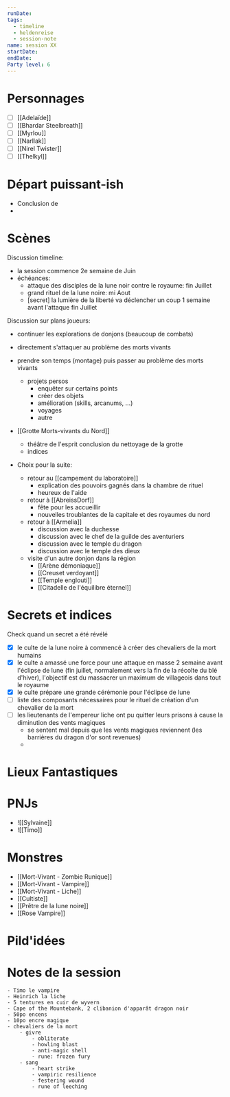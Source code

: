 ```yaml
---
runDate: 
tags:
  - timeline
  - heldenreise
  - session-note
name: session XX
startDate: 
endDate:
Party level: 6
---
```



# Personnages
- [ ] [[Adelaïde]]
- [ ] [[Bhardar Steelbreath]]
- [ ] [[Myrlou]]
- [ ] [[Narllak]]
- [ ] [[Nirel Twister]]
- [ ] [[Thelkyl]]

# Départ puissant-ish
-  Conclusion de
- 

# Scènes
Discussion timeline:
- la session commence 2e semaine de Juin
- échéances:
	- attaque des disciples de la lune noir contre le royaume: fin Juillet
	- grand rituel de la lune noire: mi Aout
	- [secret] la lumière de la liberté va déclencher un coup 1 semaine avant l'attaque fin Juillet

Discussion sur plans joueurs:
- continuer les explorations de donjons (beaucoup de combats)
- directement s'attaquer au problème des morts vivants
- prendre son temps (montage) puis passer au problème des morts vivants
	- projets persos
		- enquêter sur certains points
		- créer des objets
		- amélioration (skills, arcanums, ...)
		- voyages
		- autre

- [[Grotte Morts-vivants du Nord]]
	- théâtre de l'esprit conclusion du nettoyage de la grotte
	- indices
- Choix pour la suite:
	- retour au [[campement du laboratoire]]
		- explication des pouvoirs gagnés dans la chambre de rituel
		- heureux de l'aide
	- retour à [[AbreissDorf]]
		- fête pour les accueillir
		- nouvelles troublantes de la capitale et des royaumes du nord
	- retour à [[Armelia]]
		- discussion avec la duchesse
		- discussion avec le chef de la guilde des aventuriers
		- discussion avec le temple du dragon
		- discussion avec le temple des dieux
	- visite d'un autre donjon dans la région
		- [[Arène démoniaque]]
		- [[Creuset verdoyant]]
		- [[Temple englouti]]
		- [[Citadelle de l'équilibre éternel]]

# Secrets et indices
Check quand un secret a été révélé
- [x] le culte de la lune noire à commencé à créer des chevaliers de la mort humains
- [x] le culte a amassé une force pour une attaque en masse 2 semaine avant l'éclipse de lune (fin juillet, normalement vers la fin de la récolte du blé d'hiver), l'objectif est du massacrer un maximum de villageois dans tout le royaume
- [x] le culte prépare une grande cérémonie pour l'éclipse de lune 
- [ ] liste des composants nécessaires pour le rituel de création d'un chevalier de la mort
- [ ] les lieutenants de l'empereur liche ont pu quitter leurs prisons à cause la diminution des vents magiques
	- se sentent mal depuis que les vents magiques reviennent (les barrières du dragon d'or sont revenues)
	- 

# Lieux Fantastiques


# PNJs
- ![[Sylvaine]]
- ![[Timo]]

# Monstres
- [[Mort-Vivant - Zombie Runique]]
- [[Mort-Vivant - Vampire]]
- [[Mort-Vivant - Liche]]
- [[Cultiste]]
- [[Prêtre de la lune noire]]
- [[Rose Vampire]]


# Pild'idées
> 

# Notes de la session

```
- Timo le vampire
- Heinrich la liche
- 5 tentures en cuir de wyvern
- Cape of the Mountebank, 2 clibanion d'apparât dragon noir
- 50po encens
- 10po encre magique
- chevaliers de la mort
	- givre
		- obliterate
		- howling blast
		- anti-magic shell
		- rune: frozen fury
	- sang
		- heart strike
		- vampiric resilience
		- festering wound
		- rune of leeching
```
 